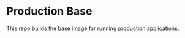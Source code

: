Production Base
=============

This repo builds the base image for running production applications.
